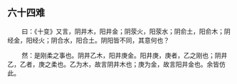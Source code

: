 ## 六十四难
<p>&emsp;&emsp;
曰：《十变》又言，阴井木，阳井金；阴荥火，阳荥水；阴俞土，阳俞木；阴经金，阳经火；阴合水，阳合土。阴阳皆不同，其意何也？
</p>
<p>&emsp;&emsp;
然：是刚柔之事也。阴井乙木，阳井庚金。阳井庚，庚者，乙之刚也；阴井乙，乙者，庚之柔也。乙为木，故言阴井木也；庚为金，故言阳井金也。余皆仿此。
</p>

